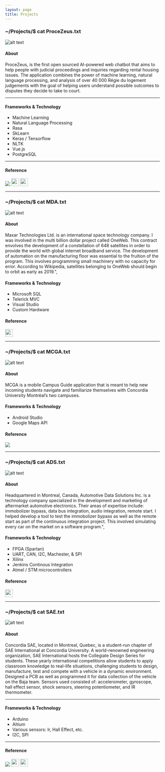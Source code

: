 ```yaml
---
layout: page
title: Projects
---
```


### ~/Projects/$ cat ProceZeus.txt

![alt text](/assets/img/procezeus.png)

#### **About**

ProceZeus, is the first open sourced AI-powered web chatbot that aims to help people with judicial proceedings and inquiries regarding rental housing issues. The application combines the power of machine learning, natural language processing, and analysis of over 40 000 Régie du logement judgements with the goal of helping users understand possible outcomes to disputes they decide to take to court.

---

#### **Frameworks & Technology**  

* Machine Learning 
* Natural Language Processing 
* Rasa
* SkLearn
* Keras / Tensorflow
* NLTK
* Vue.js
* PostgreSQL

---

#### **Reference**

<div class="contact-content">
    <a href="https://github.com/Samuel-Campbell/JusticeAI" target="_blank"><img src="/assets/img/github-logo.png"></a>
    <a href="https://www.facebook.com/procezeus/?ref=br_rs" target="_blank"><img src="/assets/img/facebook-logo.png" width="25px"></a>
    <a href="https://capstone.cyberjustice.ca/" target="_blank"><img src="/assets/img/firefox-logo.png" width="25px"></a>
</div>

---

### ~/Projects/$ cat MDA.txt

![alt text](/assets/img/oneweb.png)

#### **About**  

Maxar Technologies Ltd. is an international space technology company. I was involved in the multi billion dollar project called OneWeb. This contract envolves the development of a constellation of 648 satellites in order to provide the world with global internet broadband service. The development of automation on the manufacturing floor was essential to the fruition of the program. This involves programming small machinery with no capacity for error. According to Wikipedia, satellites belonging to OneWeb should begin to orbit as early as 2019.",

#### **Frameworks & Technology**  

* Microsoft SQL
* Telerick MVC
* Visual Studio
* Custom Hardware

#### **Reference**

<div class="contact-content">
    <a href="https://mdacorporation.com/" target="_blank"><img src="/assets/img/firefox-logo.png" width="25px"></a> 
</div>

---

### ~/Projects/$ cat MCGA.txt

![alt text](/assets/img/mcga.png)

#### **About**  

MCGA is a mobile Campus Guide application that is meant to help new incoming students navigate and familiarize themselves with Concordia University Montréal’s two campuses. 

#### **Frameworks & Technology**  

* Android Studio
* Google Maps API

#### **Reference**

<div class="contact-content">
    <a href="https://github.com/Taimoorrana1/MCGA" target="_blank"><img src="/assets/img/github-logo.png"></a>
</div>

---

### ~/Projects/$ cat ADS.txt

![alt text](/assets/img/ads.jpg)

#### **About**  

Headquartered in Montreal, Canada, Automotive Data Solutions Inc. is a technology company specialized in the development and marketing of aftermarket automotive electronics. Their areas of expertise include: immobolizer bypass, data bus integration, audio integration, remote start. I helped develop a tool to test the immobolizer bypass as well as the remote start as part of the continuous integration project. This involved simulating every car on the market on a software program.",

#### **Frameworks & Technology**  

* FPGA (Spartan)
* UART, CAN, I2C, Machester, & SPI
* Xilinx
* Jenkins Continous Integration
* Atmel / STM microcontrollers

#### **Reference**

<div class="contact-content">
    <a href="https://www.adsdata.ca/" target="_blank"><img src="/assets/img/firefox-logo.png" width="25px"></a> 
</div>

---

### ~/Projects/$ cat SAE.txt

![alt text](/assets/img/sae.png)

#### **About**  

Concordia SAE, located in Montreal, Quebec, is a student-run chapter of SAE International at Concordia University. A world-renowned engineering organization, SAE International hosts the Collegiate Design Series for students. These yearly international competitions allow students to apply classroom knowledge to real-life situations, challenging students to design, manufacture, test and compete with a vehicle in a dynamic environment.  
Designed a PCB as well as programmed it for data collection of the vehicle on the Baja team. Sensors used consisted of: accelerometer, gyroscope, hall effect sensor, shock sensors, steering potentiometer, and IR thermometer.

---

#### **Frameworks & Technology**  

* Arduino
* Altium
* Various sensors: Ir, Hall Effect, etc.
* I2C, SPI

---

#### **Reference**

<div class="contact-content">
    <a href="https://github.com/Samuel-Campbell/ConcordiaBajaComputer" target="_blank"><img src="/assets/img/github-logo.png"></a>
    <a href="https://www.facebook.com/concordiasae/" target="_blank"><img src="/assets/img/facebook-logo.png" width="25px"></a>
    <a href="http://www.concordiasae.ca/" target="_blank"><img src="/assets/img/firefox-logo.png" width="25px"></a> 
</div>
